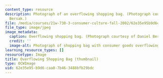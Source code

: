 ```yaml
---
content_type: resource
description: Photograph of an overflowing shopping bag. (Photograph courtesy of Daniel
  Bersak.)
file: /media/courses/21w-730-3-consumer-culture-fall-2002/62e35e95b9d6caa07b463488bfb29bdc_21w-730-3f02-th.jpg
file_type: image/jpeg
image_metadata:
  caption: Overflowing shopping bag. (Photograph courtesy of Daniel Bersak.)
  credit: ''
  image-alt: Photograph of shopping bag with consumer goods overflowing.
learning_resource_types: []
resourcetype: Image
title: Overflowing Shopping Bag (thumbnail)
type: OCWImage
uid: 62e35e95-b9d6-caa0-7b46-3488bfb29bdc
---
```

